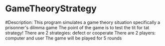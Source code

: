 # GameTheoryStrategy

#Description: This program simulates a game theory situation specifically a prisonner's dilmma game
            The point of the game is to test the tit for tat strategy!
            There are 2 strategies: defect or cooperate 
            There are 2 players: computer and user
            The game will be played for 5 rounds    

